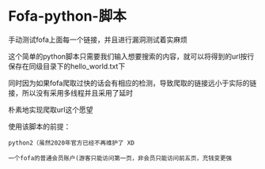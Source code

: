 # Fofa-python-脚本
手动测试fofa上面每一个链接，并且进行漏洞测试着实麻烦

这个简单的python脚本只需要我们输入想要搜索的内容，就可以将得到的url按行保存在同级目录下的hello_world.txt下

同时因为如果fofa爬取过快的话会有相应的检测，导致爬取的链接远小于实际的链接，所以没有采用多线程并且采用了延时

朴素地实现爬取url这个愿望

使用该脚本的前提：
	
	python2（虽然2020年官方已经不再维护了 XD
	
	一个fofa的普通会员账户(游客只能访问第一页，非会员只能访问前五页，充钱变更强
	
